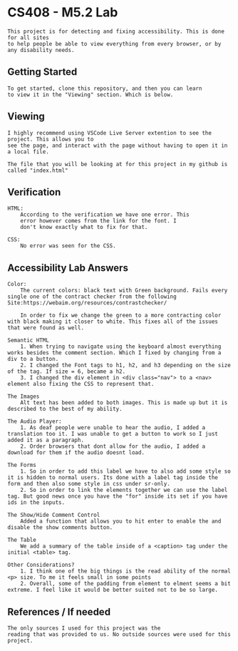 # CS408 - M5.2 Lab
    This project is for detecting and fixing accessibility. This is done for all sites
    to help people be able to view everything from every browser, or by any disability needs.

## Getting Started
    To get started, clone this repository, and then you can learn 
    to view it in the "Viewing" section. Which is below.

## Viewing
    I highly recommend using VSCode Live Server extention to see the project. This allows you to
    see the page, and interact with the page without having to open it in a local file.

    The file that you will be looking at for this project in my github is called "index.html"

## Verification
    HTML:
        According to the verification we have one error. This 
        error however comes from the link for the font. I 
        don't know exactly what to fix for that.

    CSS:
        No error was seen for the CSS.


## Accessibility Lab Answers

    Color:
        The current colors: black text with Green background. Fails every single one of the contract checker from the following Site:https://webaim.org/resources/contrastchecker/

        In order to fix we change the green to a more contracting color with black making it closer to white. This fixes all of the issues that were found as well.

    Semantic HTML
        1. When trying to navigate using the keyboard almost everything works besides the comment section. Which I fixed by changing from a div to a button.
        2. I changed the Font tags to h1, h2, and h3 depending on the size of the tag. If size = 6, became a h2. 
        3. I changed the div element in <div class="nav"> to a <nav> element also fixing the CSS to represent that.

    The Images
        Alt text has been added to both images. This is made up but it is described to the best of my ability.

    The Audio Player:
        1. As deaf people were unable to hear the audio, I added a translation too it. I was unable to get a button to work so I just added it as a paragraph.
        2. Order browsers that dont allow for the audio, I added a download for them if the audio doesnt load.

    The Forms
        1. So in order to add this label we have to also add some style so it is hidden to normal users. Its done with a label tag inside the form and then also some style in css under sr-only.
        2. So in order to link the elements together we can use the label tag. But good news once you have the "for" inside its set if you have ids in the inputs.

    The Show/Hide Comment Control
        Added a function that allows you to hit enter to enable the and disable the show comments button.

    The Table
        We add a summary of the table inside of a <caption> tag under the initial <table> tag.

    Other Considerations?
        1. I think one of the big things is the read ability of the normal <p> size. To me it feels small in some points
        2. Overall, some of the padding from element to elment seems a bit extreme. I feel like it would be better suited not to be so large.

## References / If needed
    The only sources I used for this project was the
    reading that was provided to us. No outside sources were used for this project.